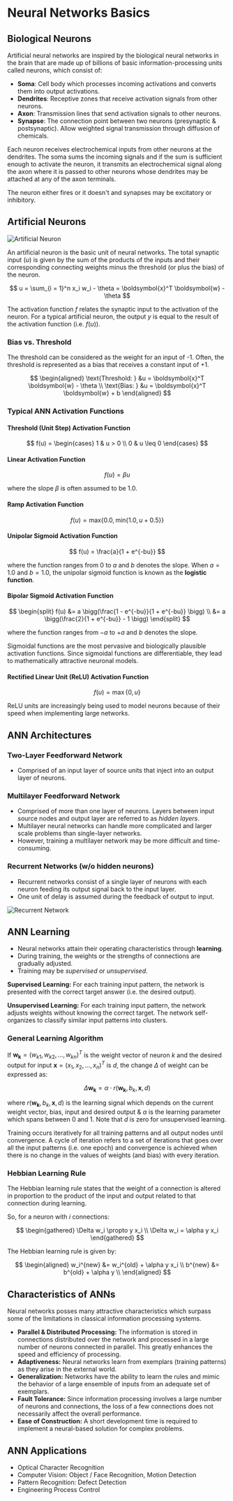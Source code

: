 # Neural Networks Basics

## Biological Neurons

Artificial neural networks are inspired by the biological neural networks in the brain that are made up of billions of basic information-processing units called neurons, which consist of:

- **Soma**: Cell body which processes incoming activations and converts them into output activations.
- **Dendrites**: Receptive zones that receive activation signals from other neurons.
- **Axon**: Transmission lines that send activation signals to other neurons.
- **Synapse**: The connection point between two neurons (presynaptic & postsynaptic). Allow weighted signal transmission through diffusion of chemicals.

Each neuron receives electrochemical inputs from other neurons at the dendrites. The soma sums the incoming signals and if the sum is sufficient enough to activate the neuron, it transmits an electrochemical signal along the axon where it is passed to other neurons whose dendrites may be attached at any of the axon terminals.

The neuron either fires or it doesn't and synapses may be excitatory or inhibitory.

## Artificial Neurons

![Artificial Neuron](img/Artificial%20Neuron.png)

An artificial neuron is the basic unit of neural networks. The total synaptic input ($u$) is given by the sum of the products of the inputs and their corresponding connecting weights minus the threshold (or plus the bias) of the neuron.

$$
u = \sum_{i = 1}^n x_i w_i - \theta = \boldsymbol{x}^T \boldsymbol{w} - \theta
$$

The activation function $f$ relates the synaptic input to the activation of the neuron. For a typical artificial neuron, the output $y$ is equal to the result of the activation function (i.e. $f(u)$).

### Bias vs. Threshold

The threshold can be considered as the weight for an input of -1. Often, the threshold is represented as a bias that receives a constant input of +1.

$$
\begin{aligned}
\text{Threshold: } &u = \boldsymbol{x}^T \boldsymbol{w} - \theta \\
\text{Bias: } &u = \boldsymbol{x}^T \boldsymbol{w} + b
\end{aligned}
$$

### Typical ANN Activation Functions

#### Threshold (Unit Step) Activation Function

$$
f(u) =
\begin{cases}
1 & u > 0 \\
0 & u \leq 0
\end{cases}
$$

#### Linear Activation Function

$$
f(u) = \beta u
$$

where the slope $\beta$ is often assumed to be 1.0.

#### Ramp Activation Function

$$
f(u) = \text{max} \big\{0.0, \text{min} \{1.0, u + 0.5\} \big\}
$$

#### Unipolar Sigmoid Activation Function

$$
f(u) = \frac{a}{1 + e^{-bu}}
$$

where the function ranges from $0$ to $a$ and $b$ denotes the slope. When $a = 1.0$ and $b = 1.0$, the unipolar sigmoid function is known as the **logistic function**.

#### Bipolar Sigmoid Activation Function

$$
\begin{split}
f(u) &= a \bigg(\frac{1 - e^{-bu}}{1 + e^{-bu}} \bigg) \\
     &= a \bigg(\frac{2}{1 + e^{-bu}} - 1 \bigg)
\end{split}
$$

where the function ranges from $-a$ to $+a$ and $b$ denotes the slope.

Sigmoidal functions are the most pervasive and biologically plausible activation functions. Since sigmoidal functions are differentiable, they lead to mathematically attractive neuronal models.

#### Rectified Linear Unit (ReLU) Activation Function

$$
f(u) = \max \{0, u\}
$$

ReLU units are increasingly being used to model neurons because of their speed when implementing large networks.

## ANN Architectures

### Two-Layer Feedforward Network

- Comprised of an input layer of source units that inject into an output layer of neurons.

### Multilayer Feedforward Network

- Comprised of more than one layer of neurons. Layers between input source nodes and output layer are referred to as *hidden layers*.
- Multilayer neural networks can handle more complicated and larger scale problems than single-layer networks.
- However, training a multilayer network may be more difficult and time-consuming.

### Recurrent Networks (w/o hidden neurons)

- Recurrent networks consist of a single layer of neurons with each neuron feeding its output signal back to the input layer.
- One unit of delay is assumed during the feedback of output to input.

![Recurrent Network](img/Recurrent%20Network.png)

## ANN Learning

- Neural networks attain their operating characteristics through **learning**.
- During training, the weights or the strengths of connections are gradually adjusted.
- Training may be *supervised* or *unsupervised*.

**Supervised Learning:** For each training input pattern, the network is presented with the correct target answer (i.e. the desired output).

**Unsupervised Learning:** For each training input pattern, the network adjusts weights without knowing the correct target. The network self-organizes to classify similar input patterns into clusters.

### General Learning Algorithm

If $\boldsymbol{w_k} = (w_{k1}, w_{k2}, \hdots, w_{kn})^T$ is the weight vector of neuron $k$ and the desired output for input $\boldsymbol{x} = (x_1, x_2, \hdots, x_n)^T$ is $d$, the change $\Delta$ of weight can be expressed as:

$$
\Delta \boldsymbol{w_k} = \alpha \cdot r (\boldsymbol{w_k}, b_k, \boldsymbol{x}, d)
$$

where $r (\boldsymbol{w_k}, b_k, \boldsymbol{x}, d)$ is the learning signal which depends on the current weight vector, bias, input and desired output & $\alpha$ is the learning parameter which spans between 0 and 1. Note that $d$ is zero for unsupervised learning.

Training occurs iteratively for all training patterns and all output nodes until convergence. A cycle of iteration refers to a set of iterations that goes over all the input patterns (i.e. one epoch) and convergence is achieved when there is no change in the values of weights (and bias) with every iteration.

### Hebbian Learning Rule

The Hebbian learning rule states that the weight of a connection is altered in proportion to the product of the input and output related to that connection during learning.

So, for a neuron with $i$ connections:

$$
\begin{gathered}
\Delta w_i \propto y x_i \\
\Delta w_i = \alpha y x_i
\end{gathered}
$$

The Hebbian learning rule is given by:

$$
\begin{aligned}
w_i^{new} &= w_i^{old} + \alpha y x_i \\
b^{new} &= b^{old} + \alpha y \\
\end{aligned}
$$

## Characteristics of ANNs

Neural networks posses many attractive characteristics which surpass some of the limitations in classical information processing systems.

- **Parallel & Distributed Processing:** The information is stored in connections distributed over the network and processed in a large number of neurons connected in parallel. This greatly enhances the speed and efficiency of processing.
- **Adaptiveness:** Neural networks learn from exemplars (training patterns) as they arise in the external world.
- **Generalization:** Networks have the ability to learn the rules and mimic the behavior of a large ensemble of inputs from an adequate set of exemplars.
- **Fault Tolerance:** Since information processing involves a large number of neurons and connections, the loss of a few connections does not necessarily affect the overall performance.
- **Ease of Construction:** A short development time is required to implement a neural-based solution for complex problems.

## ANN Applications

- Optical Character Recognition
- Computer Vision: Object / Face Recognition, Motion Detection
- Pattern Recognition: Defect Detection
- Engineering Process Control

